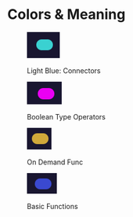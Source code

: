 # Colors & Meaning

<figure><img src="../../.gitbook/assets/Screenshot 2023-04-19 112831.png" alt=""><figcaption><p>Light Blue: Connectors</p></figcaption></figure>

<figure><img src="../../.gitbook/assets/Screenshot 2023-04-19 112810.png" alt=""><figcaption><p>Boolean Type Operators</p></figcaption></figure>

<figure><img src="../../.gitbook/assets/Screenshot 2023-04-19 112838.png" alt=""><figcaption><p>On Demand Func</p></figcaption></figure>

<figure><img src="../../.gitbook/assets/Screenshot 2023-04-19 112815.png" alt=""><figcaption><p>Basic Functions</p></figcaption></figure>
